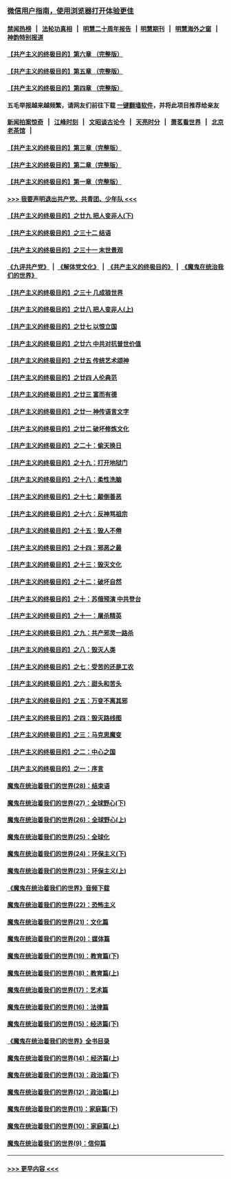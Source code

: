 ### [微信用户指南，使用浏览器打开体验更佳](https://github.com/gfw-breaker/banned-news1/blob/master/indexes/wechat-guide.md?t=0)
#### [禁闻热榜](热点新闻.md?t=0)  &nbsp;&nbsp;|&nbsp;&nbsp; [法轮功真相](https://github.com/gfw-breaker/truth/blob/master/README.md?t=0) &nbsp;&nbsp;|&nbsp;&nbsp; [明慧二十周年报告](https://github.com/gfw-breaker/mh-reports/blob/master/README.md?t=0) &nbsp;&nbsp;|&nbsp;&nbsp;[明慧期刊](https://github.com/gfw-breaker/mh-qikan) &nbsp;&nbsp;|&nbsp;&nbsp; [明慧海外之窗](https://github.com/gfw-breaker/mh-news/blob/master/README.md?t=0) &nbsp;&nbsp;|&nbsp;&nbsp; [神韵特别报道](https://github.com/gfw-breaker/mh-news/blob/master/shenyun.md?t=0)
#### [【共产主义的终极目的】第六章 （完整版）](../pages/nsc422/n11428913.md?t=02081344) 
#### [【共产主义的终极目的】第五章 （完整版）](../pages/nsc422/n11428912.md?t=02081344) 
#### [【共产主义的终极目的】第四章 （完整版）](../pages/nsc422/n11428907.md?t=02081344) 
#### 五毛举报越来越频繁，请网友们前往下载 [一键翻墙软件](https://github.com/gfw-breaker/ssr-accounts)，并将此项目推荐给亲友
#### [新闻拍案惊奇](https://github.com/gfw-breaker/banned-news1/blob/master/pages/link4.md) &nbsp;&nbsp;|&nbsp;&nbsp; [江峰时刻](https://github.com/gfw-breaker/banned-news1/blob/master/pages/link4.md) &nbsp;&nbsp;|&nbsp;&nbsp; [文昭谈古论今](https://github.com/gfw-breaker/banned-news1/blob/master/pages/link4.md) &nbsp;&nbsp;|&nbsp;&nbsp; [天亮时分](https://github.com/gfw-breaker/banned-news1/blob/master/pages/link4.md) &nbsp;&nbsp;|&nbsp;&nbsp; [萧茗看世界](https://github.com/gfw-breaker/banned-news1/blob/master/pages/link4.md) &nbsp;&nbsp;|&nbsp;&nbsp; [北京老茶馆](https://github.com/gfw-breaker/banned-news1/blob/master/pages/link4.md) &nbsp;&nbsp;|&nbsp;&nbsp; 
#### [【共产主义的终极目的】第三章（完整版）](../pages/nsc422/n11428848.md?t=02081344) 
#### [【共产主义的终极目的】第二章（完整版）](../pages/nsc422/n11428831.md?t=02081344) 
#### [【共产主义的终极目的】第一章（完整版）](../pages/nsc422/n11417651.md?t=02081344) 
#### [>>> 我要声明退出共产党、共青团、少年队 <<<](https://github.com/begood0513/goodnews/blob/master/quit/letter.md) 
#### [【共产主义的终极目的】之廿九 把人变非人(下)](../pages/nsc422/n11344140.md?t=02081344) 
#### [【共产主义的终极目的】之三十二 结语](../pages/nsc422/n11360535.md?t=02081344) 
#### [【共产主义的终极目的】之三十一 末世景观](../pages/nsc422/n11351129.md?t=02081344) 
#### [《九评共产党》](https://github.com/begood0513/9ping.md/blob/master/README.md) &nbsp;|&nbsp; [《解体党文化》](../../../../jtdwh.md/blob/master/README.md)  &nbsp;|&nbsp; [《共产主义的终极目的》](../../../../gczydzjmd.md/blob/master/README.md) &nbsp;|&nbsp; [《魔鬼在统治我们的世界》](../../../../mgztzwmdsj.md/blob/master/README.md) 
#### [【共产主义的终极目的】之三十 几成狼世界](../pages/nsc422/n11348280.md?t=02081344) 
#### [【共产主义的终极目的】之廿八 把人变非人(上)](../pages/nsc422/n11340492.md?t=02081344) 
#### [【共产主义的终极目的】之廿七 以恨立国](../pages/nsc422/n11336944.md?t=02081344) 
#### [【共产主义的终极目的】之廿六 中共对抗普世价值](../pages/nsc422/n11324785.md?t=02081344) 
#### [【共产主义的终极目的】之廿五 传统艺术颂神](../pages/nsc422/n11296396.md?t=02081344) 
#### [【共产主义的终极目的】之廿四 人伦典范](../pages/nsc422/n11296397.md?t=02081344) 
#### [【共产主义的终极目的】之廿三 富而有德](../pages/nsc422/n11283598.md?t=02081344) 
#### [【共产主义的终极目的】之廿一 神传语言文字](../pages/nsc422/n11263265.md?t=02081344) 
#### [【共产主义的终极目的】之廿二 破坏修炼文化](../pages/nsc422/n11245728.md?t=02081344) 
#### [【共产主义的终极目的】之二十：偷天换日](../pages/nsc422/n11238846.md?t=02081344) 
#### [【共产主义的终极目的】之十九：打开地狱门](../pages/nsc422/n11206376.md?t=02081344) 
#### [【共产主义的终极目的】之十八：柔性洗脑](../pages/nsc422/n11199994.md?t=02081344) 
#### [【共产主义的终极目的】之十七：颠倒善恶](../pages/nsc422/n11179782.md?t=02081344) 
#### [【共产主义的终极目的】之十六：反神骂祖宗](../pages/nsc422/n11166798.md?t=02081344) 
#### [【共产主义的终极目的】之十五：毁人不倦](../pages/nsc422/n11166792.md?t=02081344) 
#### [【共产主义的终极目的】之十四：邪恶之最](../pages/nsc422/n11150249.md?t=02081344) 
#### [【共产主义的终极目的】之十三：毁灭文化](../pages/nsc422/n11135227.md?t=02081344) 
#### [【共产主义的终极目的】之十二：破坏自然](../pages/nsc422/n11135214.md?t=02081344) 
#### [【共产主义的终极目的】之十：苏俄预演 中共登台](../pages/nsc422/n11118424.md?t=02081344) 
#### [【共产主义的终极目的】之十一：屠杀精英](../pages/nsc422/n11118442.md?t=02081344) 
#### [【共产主义的终极目的】之九：共产邪灵一路杀](../pages/nsc422/n11114139.md?t=02081344) 
#### [【共产主义的终极目的】之八：毁灭人类](../pages/nsc422/n11108503.md?t=02081344) 
#### [【共产主义的终极目的】之七：受苦的还是工农](../pages/nsc422/n11101809.md?t=02081344) 
#### [【共产主义的终极目的】之六：甜头和苦头](../pages/nsc422/n11096971.md?t=02081344) 
#### [【共产主义的终极目的】之五：万变不离其邪](../pages/nsc422/n11091285.md?t=02081344) 
#### [【共产主义的终极目的】之四：毁灭路线图](../pages/nsc422/n11086284.md?t=02081344) 
#### [【共产主义的终极目的】之三：马克思魔变](../pages/nsc422/n11061941.md?t=02081344) 
#### [【共产主义的终极目的】之二：中心之国](../pages/nsc422/n11047728.md?t=02081344) 
#### [【共产主义的终极目的】之一：序言](../pages/nsc422/n11086077.md?t=02081344) 
#### [魔鬼在统治着我们的世界(28)：结束语](../pages/nsc422/n10936246.md?t=02081344) 
#### [魔鬼在统治着我们的世界(27)：全球野心(下)](../pages/nsc422/n10928319.md?t=02081344) 
#### [魔鬼在统治着我们的世界(26)：全球野心(上)](../pages/nsc422/n10900318.md?t=02081344) 
#### [魔鬼在统治着我们的世界(25)：全球化](../pages/nsc422/n10788205.md?t=02081344) 
#### [魔鬼在统治着我们的世界(24)：环保主义(下)](../pages/nsc422/n10695307.md?t=02081344) 
#### [魔鬼在统治着我们的世界(23)：环保主义(上)](../pages/nsc422/n10688613.md?t=02081344) 
#### [《魔鬼在统治着我们的世界》音频下载](../pages/nsc422/n10635553.md?t=02081344) 
#### [魔鬼在统治着我们的世界(22)：恐怖主义](../pages/nsc422/n10614727.md?t=02081344) 
#### [魔鬼在统治着我们的世界(21)：文化篇](../pages/nsc422/n10597706.md?t=02081344) 
#### [魔鬼在统治着我们的世界(20)：媒体篇](../pages/nsc422/n10586579.md?t=02081344) 
#### [魔鬼在统治着我们的世界(19)：教育篇(下)](../pages/nsc422/n10564808.md?t=02081344) 
#### [魔鬼在统治着我们的世界(18)：教育篇(上)](../pages/nsc422/n10526970.md?t=02081344) 
#### [魔鬼在统治着我们的世界(17)：艺术篇](../pages/nsc422/n10499093.md?t=02081344) 
#### [魔鬼在统治着我们的世界(16)：法律篇](../pages/nsc422/n10485969.md?t=02081344) 
#### [魔鬼在统治着我们的世界(15)：经济篇(下)](../pages/nsc422/n10469975.md?t=02081344) 
#### [《魔鬼在统治着我们的世界》全书目录](../pages/nsc422/n10464261.md?t=02081344) 
#### [魔鬼在统治着我们的世界(14)：经济篇(上)](../pages/nsc422/n10457370.md?t=02081344) 
#### [魔鬼在统治着我们的世界(13)：政治篇(下)](../pages/nsc422/n10448270.md?t=02081344) 
#### [魔鬼在统治着我们的世界(12)：政治篇(上)](../pages/nsc422/n10444576.md?t=02081344) 
#### [魔鬼在统治着我们的世界(11)：家庭篇(下)](../pages/nsc422/n10440961.md?t=02081344) 
#### [魔鬼在统治着我们的世界(10)：家庭篇(上)](../pages/nsc422/n10435448.md?t=02081344) 
#### [魔鬼在统治着我们的世界(9)：信仰篇](../pages/nsc422/n10432159.md?t=02081344) 

----
#### [ >>> 更早内容 <<< ](../indexes/nsc422-earlier.md)

